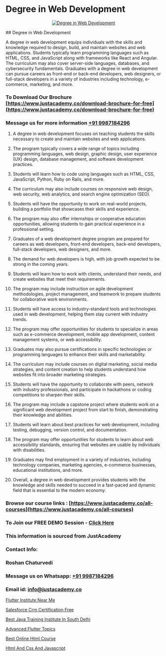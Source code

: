 # Degree in Web Development

<p align="center">
  <a href="https://justacademy.co/program-detail/full-stack-web-development">
    <img src="https://justacademy.co/storage2/program_images/1704700371.webp" alt="Degree in Web Development">
  </a>
</p>
## Degree in Web Development

A degree in web development equips individuals with the skills and knowledge required to design, build, and maintain websites and web applications. Students typically learn programming languages such as HTML, CSS, and JavaScript along with frameworks like React and Angular. The curriculum may also cover server-side languages, databases, and cybersecurity fundamentals. Graduates with a degree in web development can pursue careers as front-end or back-end developers, web designers, or full-stack developers in a variety of industries including technology, e-commerce, marketing, and more.
### To Download Our Brochure [https://www.justacademy.co/download-brochure-for-free](https://www.justacademy.co/download-brochure-for-free)
### Message us for more information [+91 9987184296](https://api.whatsapp.com/send?phone=919987184296)
1) A degree in web development focuses on teaching students the skills necessary to create and maintain websites and web applications.

2) The program typically covers a wide range of topics including programming languages, web design, graphic design, user experience (UX) design, database management, and software development practices.

3) Students will learn how to code using languages such as HTML, CSS, JavaScript, Python, Ruby on Rails, and more.

4) The curriculum may also include courses on responsive web design, web security, web analytics, and search engine optimization (SEO).

5) Students will have the opportunity to work on real-world projects, building a portfolio that showcases their skills and experience.

6) The program may also offer internships or cooperative education opportunities, allowing students to gain practical experience in a professional setting.

7) Graduates of a web development degree program are prepared for careers as web developers, front-end developers, back-end developers, full-stack developers, web designers, and more.

8) The demand for web developers is high, with job growth expected to be strong in the coming years.

9) Students will learn how to work with clients, understand their needs, and create websites that meet their requirements.

10) The program may include instruction on agile development methodologies, project management, and teamwork to prepare students for collaborative work environments.

11) Students will have access to industry-standard tools and technologies used in web development, helping them stay current with industry trends.

12) The program may offer opportunities for students to specialize in areas such as e-commerce development, mobile app development, content management systems, or web accessibility.

13) Graduates may also pursue certifications in specific technologies or programming languages to enhance their skills and marketability.

14) The curriculum may include courses on digital marketing, social media strategies, and content creation to help students understand how websites fit into broader marketing strategies.

15) Students will have the opportunity to collaborate with peers, network with industry professionals, and participate in hackathons or coding competitions to sharpen their skills.

16) The program may include a capstone project where students work on a significant web development project from start to finish, demonstrating their knowledge and abilities.

17) Students will learn about best practices for web development, including testing, debugging, version control, and documentation.

18) The program may offer opportunities for students to learn about web accessibility standards, ensuring that websites are usable by individuals with disabilities.

19) Graduates may find employment in a variety of industries, including technology companies, marketing agencies, e-commerce businesses, educational institutions, and more.

20) Overall, a degree in web development provides students with the knowledge and skills needed to succeed in a fast-paced and dynamic field that is essential to the modern economy.

### Browse our course links : [https://www.justacademy.co/all-courses](https://www.justacademy.co/all-courses) 
### To Join our FREE DEMO Session - [Click Here](https://www.justacademy.co/register-for-course-demo)


### This information is sourced from JustAcademy
### Contact Info:
### Roshan Chaturvedi
### Message us on Whatsapp: [+91 9987184296](https://api.whatsapp.com/send?phone=919987184296)
### Email id: [info@justacademy.co](mailto:info@justacademy.co)
                
[Flutter Institute Near Me](https://www.linkedin.com/pulse/flutter-institute-near-me-justacademy-kw86c/)

[Salesforce Crm Certification Free](https://www.linkedin.com/pulse/salesforce-crm-certification-free-justacademy-san-jose-xkatf?trackingId=NY1iIm8jbjZDFKyua1oJ%2Fg%3D%3D&lipi=urn%3Ali%3Apage%3Ad_flagship3_company_admin%3BfKLFXm%2FbTECg8F%2B%2F6%2BCWqA%3D%3D)

[Best Java Training Institute In South Delhi](https://medium.com/@surajvaishnav5015/best-java-training-institute-in-south-delhi-431b88fd3a28)

[Advanced Flutter Topics](https://medium.com/@AkashSingh2052/advanced-flutter-topics-f61fd84ed163)

[Best Online Html Course](https://justacademyin.github.io/justacademy/best-online-html-course)

[Html And Css And Javascript](https://justacademyin.github.io/justacademy/html-and-css-and-javascript)

